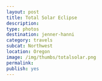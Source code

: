```yaml
---
layout: post
title: Total Solar Eclipse
description: 
type: photos
destination: jenner-hanni
category: travels
subcat: Northwest
location: Oregon
image: /img/thumbs/totalsolar.png
permalink: 
publish: yes
---
```


<p><a href="https://jenner.smugmug.com/North-America/2017-Total-Solar-Eclipse/i-3ZRgzfz/0/bea8e158/M/IMG_2282-M.jpg">
<img src="https://jenner.smugmug.com/North-America/2017-Total-Solar-Eclipse/i-3ZRgzfz/0/bea8e158/M/IMG_2282-M.jpg" alt=""></a></p>

<p><a href="https://jenner.smugmug.com/North-America/2017-Total-Solar-Eclipse/i-T8v6Ddk/0/28ad3cb0/M/IMG_2287-M.jpg">
<img src="https://jenner.smugmug.com/North-America/2017-Total-Solar-Eclipse/i-T8v6Ddk/0/28ad3cb0/M/IMG_2287-M.jpg" alt=""></a></p>

<p><a href="https://jenner.smugmug.com/North-America/2017-Total-Solar-Eclipse/i-kbPH8wQ/0/964bb129/M/IMG_2294-M.jpg">
<img src="https://jenner.smugmug.com/North-America/2017-Total-Solar-Eclipse/i-kbPH8wQ/0/964bb129/M/IMG_2294-M.jpg" alt=""></a></p>

<p><a href="https://jenner.smugmug.com/North-America/2017-Total-Solar-Eclipse/i-mBMx8bk/0/1ef45b45/M/IMG_2296-M.jpg">
<img src="https://jenner.smugmug.com/North-America/2017-Total-Solar-Eclipse/i-mBMx8bk/0/1ef45b45/M/IMG_2296-M.jpg" alt=""></a></p>

<p><a href="https://jenner.smugmug.com/North-America/2017-Total-Solar-Eclipse/i-fM88Wwk/0/bac46497/M/IMG_2297-M.jpg">
<img src="https://jenner.smugmug.com/North-America/2017-Total-Solar-Eclipse/i-fM88Wwk/0/bac46497/M/IMG_2297-M.jpg" alt=""></a></p>

<p><a href="https://jenner.smugmug.com/North-America/2017-Total-Solar-Eclipse/i-L72zfMM/0/06ac6985/M/IMG_2300-M.jpg">
<img src="https://jenner.smugmug.com/North-America/2017-Total-Solar-Eclipse/i-L72zfMM/0/06ac6985/M/IMG_2300-M.jpg" alt=""></a></p>

<p><a href="https://jenner.smugmug.com/North-America/2017-Total-Solar-Eclipse/i-vCqM5zP/0/f511b8fe/M/IMG_2305-M.jpg">
<img src="https://jenner.smugmug.com/North-America/2017-Total-Solar-Eclipse/i-vCqM5zP/0/f511b8fe/M/IMG_2305-M.jpg" alt=""></a></p>

<p><a href="https://jenner.smugmug.com/North-America/2017-Total-Solar-Eclipse/i-XWJdk2V/0/7f781334/M/IMG_2309-M.jpg">
<img src="https://jenner.smugmug.com/North-America/2017-Total-Solar-Eclipse/i-XWJdk2V/0/7f781334/M/IMG_2309-M.jpg" alt=""></a></p>


